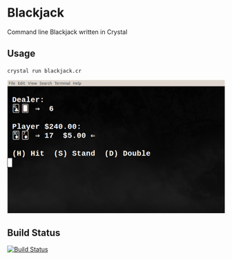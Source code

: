 # Blackjack

Command line Blackjack written in Crystal

## Usage

`crystal run blackjack.cr`

![Blackjack](https://raw.githubusercontent.com/gdonald/blackjack-cr/master/bj.png)

## Build Status

[![Build Status](https://travis-ci.org/gdonald/blackjack-cr.svg?branch=master)](https://travis-ci.org/gdonald/blackjack-cr)

